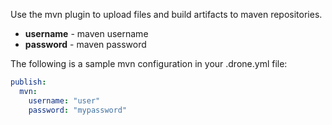 Use the mvn plugin to upload files and build artifacts to maven repositories.

* **username** - maven username
* **password** - maven password

The following is a sample mvn configuration in your .drone.yml file:

```yaml
publish:
  mvn:
    username: "user"
    password: "mypassword"
```

